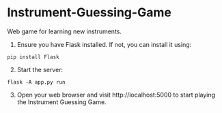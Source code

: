 # Instrument-Guessing-Game

Web game for learning new instruments.

1. Ensure you have Flask installed. If not, you can install it using:

```
pip install Flask
``` 

2. Start the server:

```
flask -A app.py run
``` 

3. Open your web browser and visit http://localhost:5000 to start playing the Instrument Guessing Game.
